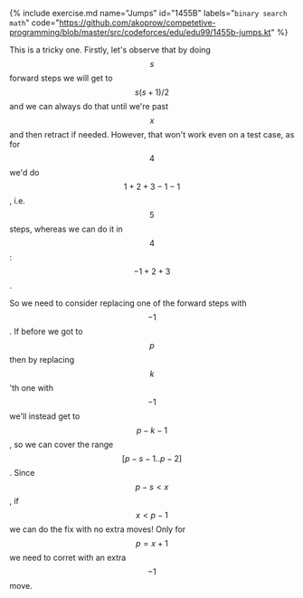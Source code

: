 {% include exercise.md name="Jumps" id="1455B" labels="`binary search` `math`"
   code="https://github.com/akoprow/competetive-programming/blob/master/src/codeforces/edu/edu99/1455b-jumps.kt"
%}

This is a tricky one.  Firstly, let's observe that by doing $$s$$ forward steps we will get to $$s (s+1) / 2$$ and we can always do that until we're past $$x$$ and then retract if needed.  However, that won't work even on a test case, as for $$4$$ we'd do $$1 + 2 + 3 - 1 - 1$$, i.e. $$5$$ steps, whereas we can do it in $$4$$: $$-1 + 2 + 3$$.

So we need to consider replacing one of the forward steps with $$-1$$.  If before we got to $$p$$ then by replacing $$k$$'th one with $$-1$$ we'll instead get to $$p - k - 1$$, so we can cover the range $$[p-s-1 .. p-2]$$. Since $$p-s<x$$, if $$x < p-1$$ we can do the fix with no extra moves!  Only for $$p = x+1$$ we need to corret with an extra $$-1$$ move.
